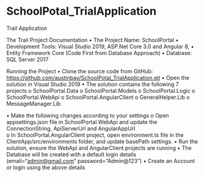 # SchoolPotal_TrialApplication
Trail Application



The Trail Project Documentation
•	The Project Name: SchoolPortal
•	Development Tools: Visual Studio 2019, ASP.Net Core 3.0 and Angular 8,
•	Entity Framework Core (Code First from Database Approach) 
•	Database: SQL Server 2017

Running the Project
•	Clone the source code from GitHub: https://github.com/austinbay/SchoolPotal_TrialApplication.git
•	Open the solution in Visual Studio 2019
•	The solution contains the following 7 projects
o	SchoolPortal.Data
o	SchoolPortal.Models
o	SchoolPortal.Logic
o	SchoolPortal.WebApi
o	SchoolPortal.AngularClient
o	GeneralHelper.Lib
o	MessageManager.Lib

•	Make the following changes according to your settings
o	Open appsettings.json file in SchoolPortal.WebApi and update the ConnectionString, ApiServerUrl and AngularAppUrl  
o	In SchoolPortal.AngularClient project, open environment.ts file in the ClientApp/src/environments folder, and update basePath settings.
•	Run the solution, ensure the WebApi and AngularClient projects are running
•	The Database will be created with a default login details                            (email=“admin@gmail.com” password=”Admin@123”)
•	Create an Account or login using the above details


